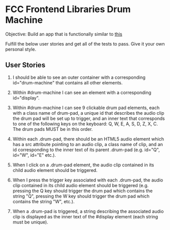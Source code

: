 # FCC Frontend Libraries Drum Machine

Objective: Build an app that is functionally similar to [this](https://codepen.io/freeCodeCamp/full/MJyNMd)

Fulfill the below user stories and get all of the tests to pass. Give it your own personal style.

## User Stories

1. I should be able to see an outer container with a corresponding id="drum-machine" that contains all other elements.

2. Within #drum-machine I can see an element with a corresponding id="display".

3. Within #drum-machine I can see 9 clickable drum pad elements, each with a class name of drum-pad, a unique id that describes the audio clip the drum pad will be set up to trigger, and an inner text that corresponds to one of the following keys on the keyboard: Q, W, E, A, S, D, Z, X, C. The drum pads MUST be in this order.

4. Within each .drum-pad, there should be an HTML5 audio element which has a src attribute pointing to an audio clip, a class name of clip, and an id corresponding to the inner text of its parent .drum-pad (e.g. id="Q", id="W", id="E" etc.).

5. When I click on a .drum-pad element, the audio clip contained in its child audio element should be triggered.

6. When I press the trigger key associated with each .drum-pad, the audio clip contained in its child audio element should be triggered (e.g. pressing the Q key should trigger the drum pad which contains the string "Q", pressing the W key should trigger the drum pad which contains the string "W", etc.).

7. When a .drum-pad is triggered, a string describing the associated audio clip is displayed as the inner text of the #display element (each string must be unique).
